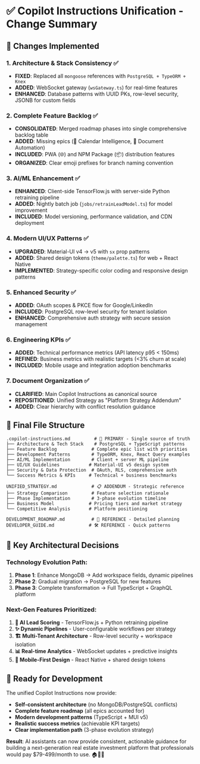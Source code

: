 # ✅ Copilot Instructions Unification - Change Summary

## 🎯 **Changes Implemented**

### 1. **Architecture & Stack Consistency** ✅
- **FIXED**: Replaced all `mongoose` references with `PostgreSQL + TypeORM + Knex`
- **ADDED**: WebSocket gateway (`wsGateway.ts`) for real-time features
- **ENHANCED**: Database patterns with UUID PKs, row-level security, JSONB for custom fields

### 2. **Complete Feature Backlog** ✅
- **CONSOLIDATED**: Merged roadmap phases into single comprehensive backlog table
- **ADDED**: Missing epics (📅 Calendar Intelligence, 📄 Document Automation)
- **INCLUDED**: PWA (🌐) and NPM Package (📦) distribution features
- **ORGANIZED**: Clear emoji prefixes for branch naming convention

### 3. **AI/ML Enhancement** ✅
- **ENHANCED**: Client-side TensorFlow.js with server-side Python retraining pipeline
- **ADDED**: Nightly batch job (`jobs/retrainLeadModel.ts`) for model improvement
- **INCLUDED**: Model versioning, performance validation, and CDN deployment

### 4. **Modern UI/UX Patterns** ✅
- **UPGRADED**: Material-UI v4 → v5 with `sx` prop patterns
- **ADDED**: Shared design tokens (`theme/palette.ts`) for web + React Native
- **IMPLEMENTED**: Strategy-specific color coding and responsive design patterns

### 5. **Enhanced Security** ✅
- **ADDED**: OAuth scopes & PKCE flow for Google/LinkedIn
- **INCLUDED**: PostgreSQL row-level security for tenant isolation
- **ENHANCED**: Comprehensive auth strategy with secure session management

### 6. **Engineering KPIs** ✅
- **ADDED**: Technical performance metrics (API latency p95 < 150ms)
- **REFINED**: Business metrics with realistic targets (<3% churn at scale)
- **INCLUDED**: Mobile usage and integration adoption benchmarks

### 7. **Document Organization** ✅
- **CLARIFIED**: Main Copilot Instructions as canonical source
- **REPOSITIONED**: Unified Strategy as "Platform Strategy Addendum"
- **ADDED**: Clear hierarchy with conflict resolution guidance

## 📂 **Final File Structure**

```
.copilot-instructions.md         # 🎯 PRIMARY - Single source of truth
├── Architecture & Tech Stack    # PostgreSQL + TypeScript patterns
├── Feature Backlog             # Complete epic list with priorities  
├── Development Patterns        # TypeORM, Knex, React Query examples
├── AI/ML Implementation        # Client + server ML pipeline
├── UI/UX Guidelines           # Material-UI v5 design system
├── Security & Data Protection  # OAuth, RLS, comprehensive auth
└── Success Metrics & KPIs     # Technical + business benchmarks

UNIFIED_STRATEGY.md             # 📋 ADDENDUM - Strategic reference
├── Strategy Comparison         # Feature selection rationale
├── Phase Implementation        # 3-phase evolution timeline
├── Business Model             # Pricing tiers and market strategy
└── Competitive Analysis       # Platform positioning

DEVELOPMENT_ROADMAP.md          # 📅 REFERENCE - Detailed planning
DEVELOPER_GUIDE.md             # 🛠️ REFERENCE - Quick patterns
```

## 🎯 **Key Architectural Decisions**

### **Technology Evolution Path:**
1. **Phase 1**: Enhance MongoDB → Add workspace fields, dynamic pipelines
2. **Phase 2**: Gradual migration → PostgreSQL for new features
3. **Phase 3**: Complete transformation → Full TypeScript + GraphQL platform

### **Next-Gen Features Prioritized:**
1. **🤖 AI Lead Scoring** - TensorFlow.js + Python retraining pipeline
2. **✨ Dynamic Pipelines** - User-configurable workflows per strategy
3. **🏗️ Multi-Tenant Architecture** - Row-level security + workspace isolation
4. **📊 Real-time Analytics** - WebSocket updates + predictive insights
5. **📱 Mobile-First Design** - React Native + shared design tokens

## 🚀 **Ready for Development**

The unified Copilot Instructions now provide:

- **Self-consistent architecture** (no MongoDB/PostgreSQL conflicts)
- **Complete feature roadmap** (all epics accounted for)
- **Modern development patterns** (TypeScript + MUI v5)
- **Realistic success metrics** (achievable KPI targets)
- **Clear implementation path** (3-phase evolution strategy)

**Result**: AI assistants can now provide consistent, actionable guidance for building a next-generation real estate investment platform that professionals would pay $79-499/month to use. 🏠💼✨
